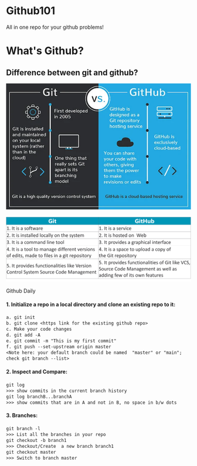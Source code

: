# Github101
All in one repo for your github problems!

# What's Github?

## Difference between git and github?
![Screenshot](Gitvs_Github-1a-1.webp)

![Screenshot](1_NP_GK24IxuH89G8b3Uq5PQ.png)


Github Daily

#### 1. Initialize a repo in a local directory and clone an existing repo to it:
```
a. git init
b. git clone <https link for the existing github repo>
c. Make your code changes
d. git add -A
e. git commit -m "This is my first commit"
f. git push --set-upstream origin master
<Note here: your default branch could be named  "master" or "main"; check git branch --list>

```


#### 2. Inspect and Compare:
```
git log
>>> show commits in the current branch history
git log branchB...branchA
>>> show commits that are in A and not in B, no space in b/w dots

```
#### 3. Branches:
```
git branch -l
>>> List all the branches in your repo
git checkout -b branch1
>>> Checkout/Create  a new branch branch1
git checkout master
>>> Switch to branch master


```
